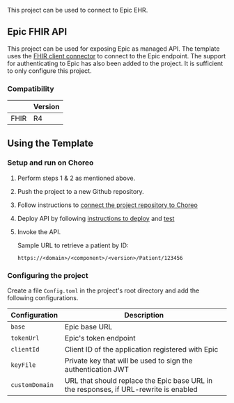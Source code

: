 This project can be used to connect to Epic EHR.

## Epic FHIR API

This project can be used for exposing Epic as managed API. The template uses the [FHIR client connector](https://central.ballerina.io/wso2healthcare/healthcare.clients.fhirr4) to connect to the Epic endpoint. The support for authenticating to Epic has also been added to the project. It is sufficient to only configure this project.


### Compatibility
|                     | Version                   |
|---------------------|---------------------------|
| FHIR                | R4                        |

## Using the Template

### Setup and run on Choreo

1. Perform steps 1 & 2 as mentioned above.

2. Push the project to a new Github repository.

3. Follow instructions to [connect the project repository to Choreo](https://wso2.com/choreo/docs/tutorials/connect-your-existing-ballerina-project-to-choreo/)

4. Deploy API by following [instructions to deploy](https://wso2.com/choreo/docs/tutorials/create-your-first-rest-api/#step-2-deploy) and [test](https://wso2.com/choreo/docs/tutorials/create-your-first-rest-api/#step-3-test)

5. Invoke the API.

    Sample URL to retrieve a patient by ID:

    `https://<domain>/<component>/<version>/Patient/123456`


### Configuring the project

Create a file `Config.toml` in the project's root directory and add the following configurations.

| Configuration     | Description                                                                               |
|-------------------|-------------------------------------------------------------------------------------------|
| `base`            | Epic base URL                                                                             |
| `tokenUrl`        | Epic's token endpoint                                                                     |
| `clientId`        | Client ID of the application registered with Epic                                         |
| `keyFile`         | Private key that will be used to sign the authentication JWT                              |
| `customDomain`    | URL that should replace the Epic base URL in the responses, if URL-rewrite is enabled     |
